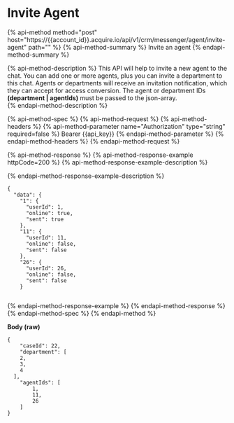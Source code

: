 # Invite Agent

{% api-method method="post" host="https://{{account\_id}}.acquire.io/api/v1/crm/messenger/agent/invite-agent" path="" %}
{% api-method-summary %}
Invite an agent 
{% endapi-method-summary %}

{% api-method-description %}
This API will help to invite a new agent to the chat. You can add one or more agents, plus you can invite a department to this chat. Agents or departments will receive an invitation notification, which they can accept for access conversion. The agent or department IDs **\(department \| agentIds\)** must be passed to the json-array.  
{% endapi-method-description %}

{% api-method-spec %}
{% api-method-request %}
{% api-method-headers %}
{% api-method-parameter name="Authorization" type="string" required=false %}
Bearer {{api\_key}}
{% endapi-method-parameter %}
{% endapi-method-headers %}
{% endapi-method-request %}

{% api-method-response %}
{% api-method-response-example httpCode=200 %}
{% api-method-response-example-description %}

{% endapi-method-response-example-description %}

```
{
  "data": {
    "1": {
      "userId": 1,
      "online": true,
      "sent": true
    },
    "11": {
      "userId": 11,
      "online": false,
      "sent": false
    },
    "26": {
      "userId": 26,
      "online": false,
      "sent": false
    }
  
```
{% endapi-method-response-example %}
{% endapi-method-response %}
{% endapi-method-spec %}
{% endapi-method %}

**Body \(raw\)**

```text
{
    "caseId": 22,
    "department": [
    2,
    3,
    4
  ],
    "agentIds": [
        1,
        11,
        26
    ]
}
```

